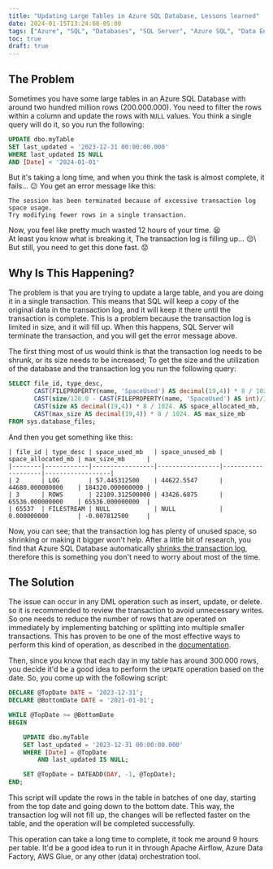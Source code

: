 ```yaml
---
title: "Updating Large Tables in Azure SQL Database, Lessons learned"
date: 2024-01-15T13:24:08-05:00
tags: ["Azure", "SQL", "Databases", "SQL Server", "Azure SQL", "Data Engineering", "ETL"]
toc: true
draft: true
---
```


## The Problem
Sometimes you have some large tables in an Azure SQL Database with around two hundred million rows (200.000.000). You need to filter the rows within a column and update the rows with ``NULL`` values. You think a single query will do it, so you run the following:
```sql
UPDATE dbo.myTable
SET last_updated = '2023-12-31 00:00:00.000'
WHERE last_updated IS NULL
AND [Date] < '2024-01-01'
```

But it's taking a long time, and when you think the task is almost complete, it fails... :confused:
You get an error message like this:
```log
The session has been terminated because of excessive transaction log space usage.
Try modifying fewer rows in a single transaction.
```

Now, you feel like pretty much wasted 12 hours of your time. :tired_face:\
At least you know what is breaking it, The transaction log is filling up... :pensive:\ 
But still, you need to get this done fast. :worried:


## Why Is This Happening?
The problem is that you are trying to update a large table, and you are doing it in a single transaction. This means that SQL will keep a copy of the original data in the transaction log, and it will keep it there until the transaction is complete. This is a problem because the transaction log is limited in size, and it will fill up. When this happens, SQL Server will terminate the transaction, and you will get the error message above.

The first thing most of us would think is that the transaction log needs to be shrunk, or its size needs to be increased;
To get the size and the utilization of the database and the transaction log you run the following query:
```sql
SELECT file_id, type_desc,
       CAST(FILEPROPERTY(name, 'SpaceUsed') AS decimal(19,4)) * 8 / 1024. AS space_used_mb,
       CAST(size/128.0 - CAST(FILEPROPERTY(name, 'SpaceUsed') AS int)/128.0 AS decimal(19,4)) AS space_unused_mb,
       CAST(size AS decimal(19,4)) * 8 / 1024. AS space_allocated_mb,
       CAST(max_size AS decimal(19,4)) * 8 / 1024. AS max_size_mb
FROM sys.database_files;
```

And then you get something like this:
```log
| file_id | type_desc | space_used_mb   | space_unused_mb | space_allocated_mb | max_size_mb      |
|--------|------------|-----------------|-----------------|--------------------|------------------|
| 2      | LOG        | 57.445312500    | 44622.5547      | 44680.000000000    | 184320.000000000 |
| 3      | ROWS       | 22109.312500000 | 43426.6875      | 65536.000000000    | 65536.000000000  |
| 65537  | FILESTREAM | NULL            | NULL            | 0.000000000        | -0.007812500     |
```

Now, you can see; that the transaction log has plenty of unused space, so shrinking or making it bigger won't help. After a little bit of research, you find that Azure SQL Database automatically [shrinks the transaction log](https://learn.microsoft.com/en-us/azure/azure-sql/database/file-space-manage?view=azuresql-db#shrink-transaction-log-file), therefore this is something you don't need to worry about most of the time.


## The Solution
The issue can occur in any DML operation such as insert, update, or delete. so it is recommended to review 
the transaction to avoid unnecessary writes. So one needs to reduce the number of rows that are operated on immediately by implementing batching or splitting into multiple smaller transactions. 
This has proven to be one of the most effective ways to perform this kind of operation, as described in the [documentation](https://learn.microsoft.com/en-us/azure/azure-sql/performance-improve-use-batching?view=azuresql-db&preserve-view=true).

Then, since you know that each day in my table has around 300.000 rows, you decide it'd be a good idea to perform 
the ``UPDATE`` operation based on the date. So, you come up with the following script:

```sql
DECLARE @TopDate DATE = '2023-12-31';
DECLARE @BottomDate DATE = '2021-01-01'; 

WHILE @TopDate >= @BottomDate
BEGIN

    UPDATE dbo.myTable
    SET last_updated = '2023-12-31 00:00:00.000'
    WHERE [Date] = @TopDate 
        AND last_updated IS NULL;

    SET @TopDate = DATEADD(DAY, -1, @TopDate);
END;
```

This script will update the rows in the table in batches of one day, starting from the top date and going down to the
bottom date. This way, the transaction log will not fill up, the changes will be reflected faster on the table, and 
the operation will be completed successfully.

This operation can take a long time to complete, it took me around 9 hours per table. It'd be a good idea to run it in through Apache Airflow, Azure Data Factory, AWS Glue, or any other (data) orchestration tool.
